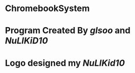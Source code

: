 # ChromebookSystem
# Program Created By *glsoo* and *NuLlKiD10*
# Logo designed my *NuLlKid10*
#
# 
